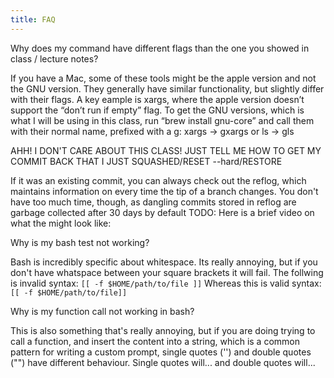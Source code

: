 ```yaml
---
title: FAQ 
---
```



Why does my command have different flags than the one you showed in class / lecture notes?

If you have a Mac, some of these tools might be the apple version and not the GNU version. They generally have similar functionality, but slightly differ with their flags. A key eample is xargs, where the apple version doesn’t support the “don’t run if empty” flag. To get the GNU versions, which is what I will be using in this class, run “brew install gnu-core” and call them with their normal name, prefixed with a g: xargs → gxargs or ls → gls

AHH! I DON'T CARE ABOUT THIS CLASS! JUST TELL ME HOW TO GET MY COMMIT BACK THAT I JUST SQUASHED/RESET --hard/RESTORE

If it was an existing commit, you can always check out the reflog, which maintains information on every time the tip of a branch changes. You don't have too much time, though, as dangling commits stored in reflog are garbage collected after 30 days by default
TODO: Here is a brief video on what the might look like:

Why is my bash test not working?

Bash is incredibly specific about whitespace. Its really annoying, but if you don't have whatspace between your square brackets it will fail. 
The follwing is invalid syntax: `[[ -f $HOME/path/to/file ]]`
Whereas this is valid syntax: `[[ -f $HOME/path/to/file]]`

Why is my function call not working in bash?

This is also something that's really annoying, but if you are doing trying to call a function, and insert the content into a string, which is a common pattern for writing a custom prompt, single quotes ('') and double quotes ("") have different behaviour. Single quotes will... and double quotes will...
